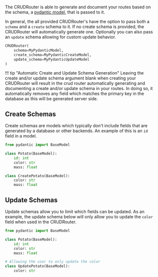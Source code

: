 The CRUDRouter is able to generate and document your routes based on the schema, a 
[pydantic model](https://pydantic-docs.helpmanual.io/usage/models/#basic-model-usage), that is passed to it.

In general, the all provided CRUDRouter's have the option to pass both a `schema` and a `create` schema to it.  If no
create schema is provided, the CRUDRouter will automatically generate one. Optionally you can also pass an `update` schema
allowing for custom update behavior.

```python
CRUDRouter(
    schema=MyPydanticModel, 
    create_schema=MyPydanticCreateModel, 
    update_schema=MyPydanticUpdateModel
)
```

!!! tip "Automatic Create and Update Schema Generation"
    Leaving the create and/or update schema argument blank when creating your CRUDRouter will result in the crud router automatically
    generating and documenting a create and/or update schema in your routes. In doing so, it automatically removes any field which
    matches the primary key in the database as this will be generated server side.

## Create Schemas
Create schemas are models which typically don't include fields that are generated by a database or other backends. An example of this 
is an `id` field in a model.

```python
from pydantic import BaseModel

class Potato(BaseModel):
    id: int
    color: str
    mass: float

class CreatePotato(BaseModel):
    color: str
    mass: float
```

## Update Schemas
Update schemas allow you to limit which fields can be updated. As an example, the update schema below will only allow you to
update the `color` field when used in the CRUDRouter.

```python
from pydantic import BaseModel

class Potato(BaseModel):
    id: int
    color: str
    mass: float

# Allowing the user to only update the color
class UpdatePotato(BaseModel):
    color: str
```
